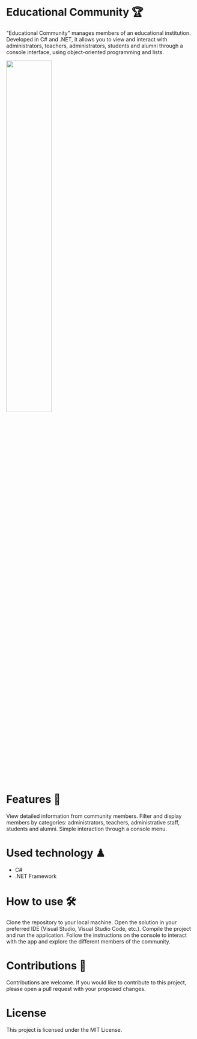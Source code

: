 # Educational Community 🏆
"Educational Community" manages members of an educational institution. Developed in C# and .NET, it allows you to view and interact with administrators, teachers, administrators, students and alumni through a console interface, using object-oriented programming and lists.

<img src="https://github.com/K3ury99/Comunidad-Educativa/assets/128008789/ea66fbb0-f1ee-4753-8438-1d4600a4618e" width="49%"></img>

# Features 🍃
View detailed information from community members.
Filter and display members by categories: administrators, teachers, administrative staff, students and alumni.
Simple interaction through a console menu.

# Used technology ♟
- C#
- .NET Framework

# How to use 🛠
Clone the repository to your local machine.
Open the solution in your preferred IDE (Visual Studio, Visual Studio Code, etc.).
Compile the project and run the application.
Follow the instructions on the console to interact with the app and explore the different members of the community.

# Contributions 🎈
Contributions are welcome. If you would like to contribute to this project, please open a pull request with your proposed changes.

# License
This project is licensed under the MIT License.
